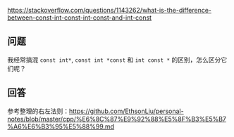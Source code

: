 <https://stackoverflow.com/questions/1143262/what-is-the-difference-between-const-int-const-int-const-and-int-const>

## 问题

我经常搞混 `const int*`, `const int *const` 和 `int const *` 的区别，怎么区分它们呢？ 

## 回答

参考整理的右左法则：https://github.com/EthsonLiu/personal-notes/blob/master/cpp/%E6%8C%87%E9%92%88%E5%8F%B3%E5%B7%A6%E6%B3%95%E5%88%99.md
